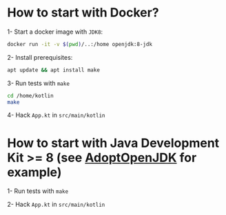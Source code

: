 
# How to start with Docker?

1- Start a docker image with `JDK8`:

```bash
docker run -it -v $(pwd)/..:/home openjdk:8-jdk
```

2- Install prerequisites:

```bash
apt update && apt install make
```

3- Run tests with `make`

```bash
cd /home/kotlin
make
```

4- Hack `App.kt` in `src/main/kotlin`

# How to start with Java Development Kit >= 8 (see [AdoptOpenJDK](https://adoptopenjdk.net) for example)

1- Run tests with `make`

2- Hack `App.kt` in `src/main/kotlin`
